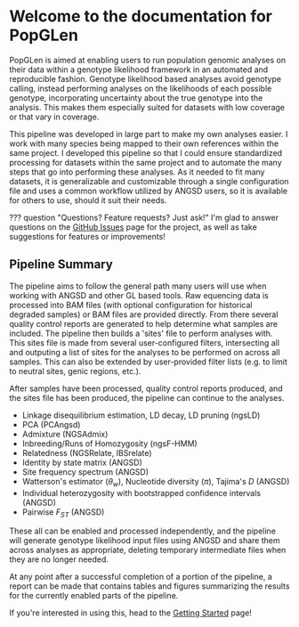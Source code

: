 # Welcome to the documentation for PopGLen

PopGLen is aimed at enabling users to run population genomic analyses on their
data within a genotype likelihood framework in an automated and reproducible
fashion. Genotype likelihood based analyses avoid genotype calling, instead
performing analyses on the likelihoods of each possible genotype, incorporating
uncertainty about the true genotype into the analysis. This makes them
especially suited for datasets with low coverage or that vary in coverage.

This pipeline was developed in large part to make my own analyses easier. I
work with many species being mapped to their own references within the same
project. I developed this pipeline so that I could ensure standardized
processing for datasets within the same project and to automate the many steps
that go into performing these analyses. As it needed to fit many datasets, it
is generalizable and customizable through a single configuration file and uses
a common workflow utilized by ANGSD users, so it is available for others to
use, should it suit their needs.

??? question "Questions? Feature requests? Just ask!"
    I'm glad to answer questions on the
    [GitHub Issues](https://github.com/zjnolen/PopGLen/issues) page for the
    project, as well as take suggestions for features or improvements!

## Pipeline Summary

The pipeline aims to follow the general path many users will use when working
with ANGSD and other GL based tools. Raw equencing data is processed into BAM
files (with optional configuration for historical degraded samples) or BAM
files are provided directly. From there several quality control reports are
generated to help determine what samples are included. The pipeline then builds
a 'sites' file to perform analyses with. This sites file is made from several
user-configured filters, intersecting all and outputing a list of sites for the
analyses to be performed on across all samples. This can also be extended by
user-provided filter lists (e.g. to limit to neutral sites, genic regions,
etc.).

After samples have been processed, quality control reports produced, and the
sites file has been produced, the pipeline can continue to the analyses.

- Linkage disequilibrium estimation, LD decay, LD pruning (ngsLD)
- PCA (PCAngsd)
- Admixture (NGSAdmix)
- Inbreeding/Runs of Homozygosity (ngsF-HMM)
- Relatedness (NGSRelate, IBSrelate)
- Identity by state matrix (ANGSD)
- Site frequency spectrum (ANGSD)
- Watterson's estimator ($θ_w$), Nucleotide diversity ($π$), Tajima's $D$
  (ANGSD)
- Individual heterozygosity with bootstrapped confidence intervals (ANGSD)
- Pairwise $F_{ST}$ (ANGSD)

These all can be enabled and processed independently, and the pipeline will
generate genotype likelihood input files using ANGSD and share them across
analyses as appropriate, deleting temporary intermediate files when they are no
longer needed.

At any point after a successful completion of a portion of the pipeline, a
report can be made that contains tables and figures summarizing the results
for the currently enabled parts of the pipeline.

If you're interested in using this, head to the
[Getting Started](getting-started.md) page!
